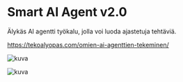 # Smart AI Agent v2.0
Älykäs AI agentti työkalu, jolla voi luoda ajastetuja tehtäviä.


https://tekoalyopas.com/omien-ai-agenttien-tekeminen/

![kuva](https://github.com/hennahoo/Smart-AI-Agent-v2.0/raw/main/kuva_1.jpg)

![kuva](https://github.com/hennahoo/Smart-AI-Agent-v2.0/raw/main/kuva_2.jpg)
